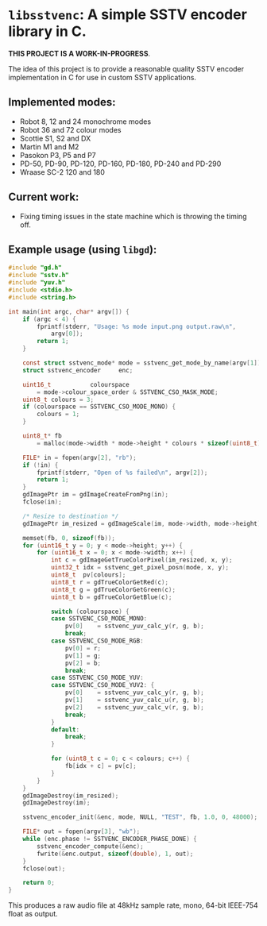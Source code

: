 # `libsstvenc`: A simple SSTV encoder library in C.

**THIS PROJECT IS A WORK-IN-PROGRESS**.

The idea of this project is to provide a reasonable quality SSTV encoder
implementation in C for use in custom SSTV applications.

## Implemented modes:

- Robot 8, 12 and 24 monochrome modes
- Robot 36 and 72 colour modes
- Scottie S1, S2 and DX
- Martin M1 and M2
- Pasokon P3, P5 and P7
- PD-50, PD-90, PD-120, PD-160, PD-180, PD-240 and PD-290
- Wraase SC-2 120 and 180

## Current work:

- Fixing timing issues in the state machine which is throwing the timing off.

## Example usage (using `libgd`):

```c
#include "gd.h"
#include "sstv.h"
#include "yuv.h"
#include <stdio.h>
#include <string.h>

int main(int argc, char* argv[]) {
	if (argc < 4) {
		fprintf(stderr, "Usage: %s mode input.png output.raw\n",
			argv[0]);
		return 1;
	}

	const struct sstvenc_mode* mode = sstvenc_get_mode_by_name(argv[1]);
	struct sstvenc_encoder	   enc;

	uint16_t		   colourspace
	    = mode->colour_space_order & SSTVENC_CSO_MASK_MODE;
	uint8_t colours = 3;
	if (colourspace == SSTVENC_CSO_MODE_MONO) {
		colours = 1;
	}

	uint8_t* fb
	    = malloc(mode->width * mode->height * colours * sizeof(uint8_t));

	FILE* in = fopen(argv[2], "rb");
	if (!in) {
		fprintf(stderr, "Open of %s failed\n", argv[2]);
		return 1;
	}
	gdImagePtr im = gdImageCreateFromPng(in);
	fclose(in);

	/* Resize to destination */
	gdImagePtr im_resized = gdImageScale(im, mode->width, mode->height);

	memset(fb, 0, sizeof(fb));
	for (uint16_t y = 0; y < mode->height; y++) {
		for (uint16_t x = 0; x < mode->width; x++) {
			int c = gdImageGetTrueColorPixel(im_resized, x, y);
			uint32_t idx = sstvenc_get_pixel_posn(mode, x, y);
			uint8_t	 pv[colours];
			uint8_t r = gdTrueColorGetRed(c);
			uint8_t g = gdTrueColorGetGreen(c);
			uint8_t b = gdTrueColorGetBlue(c);

			switch (colourspace) {
			case SSTVENC_CSO_MODE_MONO:
				pv[0]	 = sstvenc_yuv_calc_y(r, g, b);
				break;
			case SSTVENC_CSO_MODE_RGB:
				pv[0] = r;
				pv[1] = g;
				pv[2] = b;
				break;
			case SSTVENC_CSO_MODE_YUV:
			case SSTVENC_CSO_MODE_YUV2: {
				pv[0]	 = sstvenc_yuv_calc_y(r, g, b);
				pv[1]	 = sstvenc_yuv_calc_u(r, g, b);
				pv[2]	 = sstvenc_yuv_calc_v(r, g, b);
				break;
			}
			default:
				break;
			}

			for (uint8_t c = 0; c < colours; c++) {
				fb[idx + c] = pv[c];
			}
		}
	}
	gdImageDestroy(im_resized);
	gdImageDestroy(im);

	sstvenc_encoder_init(&enc, mode, NULL, "TEST", fb, 1.0, 0, 48000);

	FILE* out = fopen(argv[3], "wb");
	while (enc.phase != SSTVENC_ENCODER_PHASE_DONE) {
		sstvenc_encoder_compute(&enc);
		fwrite(&enc.output, sizeof(double), 1, out);
	}
	fclose(out);

	return 0;
}
```

This produces a raw audio file at 48kHz sample rate, mono, 64-bit IEEE-754
float as output.
